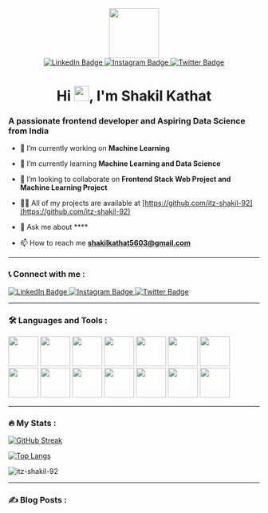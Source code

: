<div id="header" align="center">
  <img src="https://media.giphy.com/media/M9gbBd9nbDrOTu1Mqx/giphy.gif" width="100"/>
  <div id="badges">
  <a href="https://www.linkedin.com/in/shakilkathat92/">
    <img src="https://img.shields.io/badge/LinkedIn-blue?style=for-the-badge&logo=linkedin&logoColor=white" alt="LinkedIn Badge"/>
  </a>
  <a href="https://www.instagram.com/__s_h_a_k_i_l__k_a_t_h_a_t__92/">
    <img src="https://img.shields.io/badge/Instagram-red?style=for-the-badge&logo=instagram&logoColor=white" alt="Instagram Badge"/>
  </a>
  <a href="https://twitter.com/iamshakilkathat">
    <img src="https://img.shields.io/badge/Twitter-blue?style=for-the-badge&logo=twitter&logoColor=white" alt="Twitter Badge"/>
  </a>
</div>
  <img src="https://komarev.com/ghpvc/?username=itz-shakil-92&style=flat-square&color=blue" alt=""/>
</div>

<h1 align="center">Hi <img src="https://media.giphy.com/media/hvRJCLFzcasrR4ia7z/giphy.gif" width="30px"/>, I'm Shakil Kathat</h1>
<h3 align="left">A passionate  frontend developer and Aspiring Data Science from India</h3>

- 🔭 I’m currently working on **Machine Learning**

- 🌱 I’m currently learning **Machine Learning and Data Science**

- 👯 I’m looking to collaborate on **Frontend Stack Web Project and Machine Learning Project**

- 👨‍💻 All of my projects are available at [https://github.com/itz-shakil-92](https://github.com/itz-shakil-92)

- 💬 Ask me about ****

- 📫 How to reach me **shakilkathat5603@gmail.com**

---

### 📞 Connect with me :

  <a href="https://www.linkedin.com/in/shakilkathat92/">
    <img src="https://img.shields.io/badge/LinkedIn-blue?style=for-the-badge&logo=linkedin&logoColor=white" alt="LinkedIn Badge"/>
  </a>
  <a href="https://www.instagram.com/__s_h_a_k_i_l__k_a_t_h_a_t__92/">
    <img src="https://img.shields.io/badge/Instagram-red?style=for-the-badge&logo=instagram&logoColor=white" alt="Instagram Badge"/>
  </a>
  <a href="https://twitter.com/iamshakilkathat">
    <img src="https://img.shields.io/badge/Twitter-blue?style=for-the-badge&logo=twitter&logoColor=white" alt="Twitter Badge"/>
  </a>


---

### :hammer_and_wrench: Languages and Tools :

<p align="left"> 
  
<img src="https://cdn.jsdelivr.net/gh/devicons/devicon/icons/c/c-original.svg"  width="60px"/>

<img src="https://cdn.jsdelivr.net/gh/devicons/devicon/icons/cplusplus/cplusplus-original.svg" width="60px" />
          
          
<img src="https://cdn.jsdelivr.net/gh/devicons/devicon/icons/html5/html5-plain-wordmark.svg" width="60px"/>

<img src="https://cdn.jsdelivr.net/gh/devicons/devicon/icons/css3/css3-plain-wordmark.svg" width="60px"/>
  
<img src="https://cdn.jsdelivr.net/gh/devicons/devicon/icons/bootstrap/bootstrap-plain-wordmark.svg" width="60px" />

<img src="https://cdn.jsdelivr.net/gh/devicons/devicon/icons/javascript/javascript-original.svg" width="60px" />
              
<img src="https://cdn.jsdelivr.net/gh/devicons/devicon/icons/python/python-original.svg" width="60px" />

<img src="https://cdn.jsdelivr.net/gh/devicons/devicon/icons/jupyter/jupyter-original-wordmark.svg" width="60px"/>
                             
<img src="https://cdn.jsdelivr.net/gh/devicons/devicon/icons/numpy/numpy-original-wordmark.svg" width="60px"/>

<img src="https://cdn.jsdelivr.net/gh/devicons/devicon/icons/pandas/pandas-original-wordmark.svg" width="60px"/>
          
<img src="https://cdn.jsdelivr.net/gh/devicons/devicon/icons/flask/flask-original.svg" width="60px"/>

<img src="https://cdn.jsdelivr.net/gh/devicons/devicon/icons/mysql/mysql-original-wordmark.svg" width="60px"/>
          

 <img src="https://cdn.jsdelivr.net/gh/devicons/devicon/icons/vscode/vscode-original.svg" width="60px"/>
          
<img src="https://cdn.jsdelivr.net/gh/devicons/devicon/icons/git/git-original.svg" width="60px"/>

           



          
  </p>

---

### :fire: My Stats :
[![GitHub Streak](http://github-readme-streak-stats.herokuapp.com?user=itz-shakil-92&theme=dark&background=000000)](https://git.io/streak-stats)


[![Top Langs](https://github-readme-stats.vercel.app/api/top-langs/?username=itz-shakil-92&layout=compact&theme=vision-friendly-dark)](https://github.com/anuraghazra/github-readme-stats)

<p><img align="center" src="https://github-readme-stats.vercel.app/api?username=itz-shakil-92&show_icons=true&locale=en" alt="itz-shakil-92" /></p>

---

### :writing_hand: Blog Posts :
